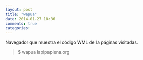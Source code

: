 ```yaml
---
layout: post
title: "wapua"
date: 2014-01-27 18:36
comments: true
categories: 
---
```

Navegador que muestra el código WML de la páginas visitadas.

>$ wapua lapipaplena.org

